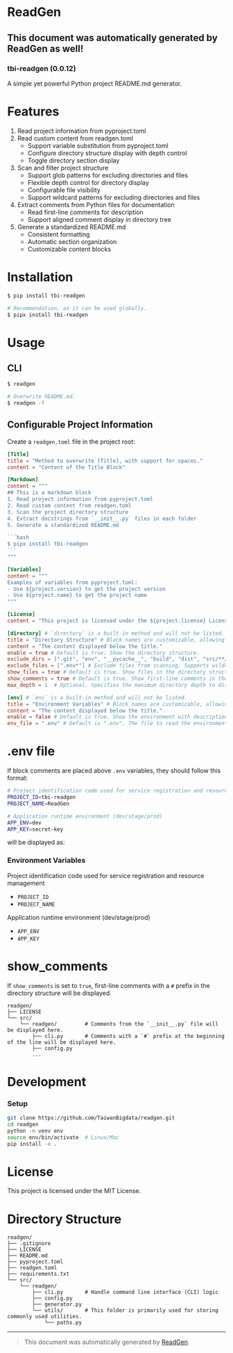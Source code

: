 # ReadGen

## This document was automatically generated by ReadGen as well!
### tbi-readgen (0.0.12)
A simple yet powerful Python project README.md generator.


# Features

1. Read project information from pyproject.toml
2. Read custom content from readgen.toml
    - Support variable substitution from pyproject.toml
    - Configure directory structure display with depth control
    - Toggle directory section display
3. Scan and filter project structure
    - Support glob patterns for excluding directories and files
    - Flexible depth control for directory display
    - Configurable file visibility
    - Support wildcard patterns for excluding directories and files
4. Extract comments from Python files for documentation
    - Read first-line comments for description
    - Support aligned comment display in directory tree
5. Generate a standardized README.md
    - Consistent formatting
    - Automatic section organization
    - Customizable content blocks


# Installation

```bash
$ pip install tbi-readgen

# Recommendation, as it can be used globally.
$ pipx install tbi-readgen
```


# Usage

## CLI
```bash
$ readgen

# Overwrite README.md.
$ readgen -f
```

## Configurable Project Information
Create a `readgen.toml` file in the project root:
````toml
[Title]
title = "Method to overwrite [Title], with support for spaces."
content = "Content of the Title Block"

[Markdown]
content = """
## This is a markdown block
1. Read project information from pyproject.toml
2. Read custom content from readgen.toml
3. Scan the project directory structure
4. Extract docstrings from `__init__.py` files in each folder
5. Generate a standardized README.md

```bash
$ pipx install tbi-readgen
```
"""

[Variables]
content = """
Examples of variables from pyproject.toml:
- Use ${project.version} to get the project version
- Use ${project.name} to get the project name
"""

[License]
content = "This project is licensed under the ${project.license} License."

[directory] # `directory` is a built-in method and will not be listed.
title = "Directory Structure" # Block names are customizable, allowing you to override the default "Directory Structure."
content = "The content displayed below the title."
enable = true # Default is true. Show the directory structure.
exclude_dirs = [".git", "env", "__pycache__", "build", "dist", "src/**/tests"] # Exclude directories from scanning. Supports wildcard patterns.
exclude_files = [".env*"] # Exclude files from scanning. Supports wildcard patterns.
show_files = true # Default is true. Show files in the directory structure.
show_comments = true # Default is true. Show first-line comments in the directory structure.
max_depth = 1  # Optional. Specifies the maximum directory depth to display. Omit this line for no limit.

[env] # `env` is a built-in method and will not be listed.
title = "Environment Variables" # Block names are customizable, allowing you to override the default "Environment Variables."
content = "The content displayed below the title."
enable = false # Default is true. Show the environment with description from the .env file.
env_file = ".env" # Default is ".env". The file to read the environment variables from.
````

# .env file

If block comments are placed above `.env` variables, they should follow this format:
```sh
# Project identification code used for service registration and resource management
PROJECT_ID=tbi-readgen
PROJECT_NAME=ReadGen

# Application runtime environment (dev/stage/prod)
APP_ENV=dev
APP_KEY=secret-key
```
will be displayed as:

### Environment Variables

Project identification code used for service registration and resource management

- `PROJECT_ID`
- `PROJECT_NAME`

Application runtime environment (dev/stage/prod)

- `APP_ENV`
- `APP_KEY`

# show_comments

If `show_comments` is set to `true`, first-line comments with a `#` prefix in the directory structure will be displayed.
```
readgen/
├── LICENSE
└── src/
    └── readgen/         # Comments from the `__init__.py` file will be displayed here.
        ├── cli.py       # Comments with a `#` prefix at the beginning of the line will be displayed here.
        ├── config.py
        ...
```


# Development

### Setup
```bash
git clone https://github.com/TaiwanBigdata/readgen.git
cd readgen
python -m venv env
source env/bin/activate  # Linux/Mac
pip install -e .
```


# License

This project is licensed under the MIT License.


# Directory Structure

```
readgen/
├── .gitignore
├── LICENSE
├── README.md
├── pyproject.toml
├── readgen.toml
├── requirements.txt
└── src/
    └── readgen/
        ├── cli.py       # Handle command line interface (CLI) logic
        ├── config.py
        ├── generator.py
        └── utils/       # This folder is primarily used for storing commonly used utilities.
            └── paths.py
```


---
> This document was automatically generated by [ReadGen](https://github.com/TaiwanBigdata/readgen).
